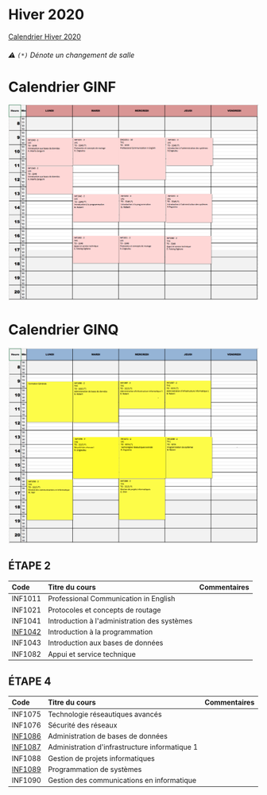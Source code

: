 # Hiver 2020

[Calendrier Hiver 2020](http://www.collegeboreal.ca/wp-content/uploads/2019/02/Calendrier-coll%C3%A9gial-FINAL-HIVER-2020-r%C3%A9v-1.pdf)


###### :warning: `(*)` Dénote un changement de salle

# Calendrier GINF
![image](GINF.png)


# Calendrier GINQ
![image](GINQ.png)


## ÉTAPE 2

|     Code	                                                     | Titre du cours                              | Commentaires|
|:---------------------------------------------------------------|:--------------------------------------------|:------------|
| INF1011                                                        | Professional Communication in English       |             |
| INF1021                                                        | Protocoles et concepts de routage           |             |
| INF1041                                                        | Introduction à l'administration des systèmes|             |
| [INF1042](https://github.com/CollegeBoreal/INF1042-202-20H-02) | Introduction à la programmation             |             |
| INF1043                                                        | Introduction aux bases de données           |             |
| INF1082                                                        | Appui et service technique                  |             |

## ÉTAPE 4

|     Code	                                                     | Titre du cours                               |Commentaires|
|:---------------------------------------------------------------|:----------------------------------------------|:----------|
| INF1075                                                        | Technologie réseautiques avancés              |           |
| INF1076                                                        | Sécurité des réseaux                          |           |
| [INF1086](https://github.com/CollegeBoreal/INF1086-200-20H-02) | Administration de bases de données            |           |
| [INF1087](https://github.com/CollegeBoreal/INF1087-200-20H-02) | Administration d'infrastructure informatique 1|           |
| INF1088                                                        | Gestion de projets informatiques              |           |
| [INF1089](https://github.com/CollegeBoreal/INF1089-200-20H-02) | Programmation de systèmes                     |           |
| INF1090                                                        | Gestion des communications en informatique    |           |



